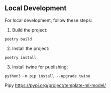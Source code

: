 
## Local Development
For local development, follow these steps:

1. Build the project:
```
poetry build
```
2. Install the project:
```
poetry install
```
3. Install twine for publishing:
```
python3 -m pip install --upgrade twine
```


Pipy https://pypi.org/project/template-ml-model/